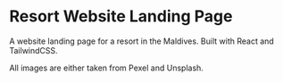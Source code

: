 # Resort Website Landing Page

A website landing page for a resort in the Maldives. Built with React and TailwindCSS.

All images are either taken from Pexel and Unsplash.